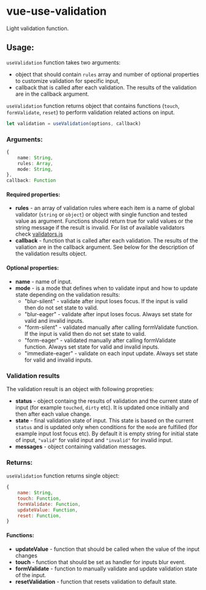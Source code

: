 # vue-use-validation

Light validation function.

## Usage:

`useValidation` function takes two arguments:
- object that should contain `rules` array and number of optional properties to customize validation for specific input,
- callback that is called after each validation. The results of the validation are in the callback argument.

`useValidation` function returns object that contains functions (`touch`, `formValidate`, `reset`) to perform validation related actions on input.

```typescript
let validation = useValidation(options, callback)
```

### Arguments:

```typescript
{
    name: String,
    rules: Array,
    mode: String,
},
callback: Function
```

#### Required properties:

- **rules** - an array of validation rules where each item is a name of global validator (`string` or `object`) or object with single function and tested value as argument. Functions should return true for valid values or the string message if the result is invalid. For list of available validators check [validators.js](https://github.com/maciejg-git/vue-use-validation/blob/main/validators.js)
- **callback** - function that is called after each validation. The results of the valiation are in the callback argument. See below for the description of the validation results object.

#### Optional properties:

- **name** - name of input.
- **mode** - is a mode that defines when to validate input and how to update state depending on the validation results:
    - "blur-silent" - validate after input loses focus. If the input is valid then do not set state to valid.
    - "blur-eager" - validate after input loses focus. Always set state for valid and invalid inputs.
    - "form-silent" - validated manually after calling formValidate function. If the input is valid then do not set state to valid.
    - "form-eager" - validated manually after calling formValidate function. Always set state for valid and invalid inputs.
    - "immediate-eager" - validate on each input update. Always set state for valid and invalid inputs.

### Validation results

The validation result is an object with following propreties:

- **status** - object containg the results of validation and the current state of input (for example `touched`, `dirty` etc). It is updated once initially and then after each value change.
- **state** - final validation state of input. This state is based on the current `status` and is updated only when conditions for the `mode` are fulfilled (for example input lost focus etc). By default it is empty string for initial state of input, `"valid"` for valid input and `"invalid"` for invalid input.
- **messages** - object containing validation messages.

### Returns:

`useValidation` function returns single object:

```javascript
{
    name: String,
    touch: Function,
    formValidate: Function,
    updateValue: Function,
    reset: Function,
}
```

#### Functions:

- **updateValue** - function that should be called when the value of the input changes
- **touch** - function that should be set as handler for inputs blur event.
- **formValidate** - function to manually validate and update validation state of the input.
- **resetValidation** - function that resets validation to default state.
